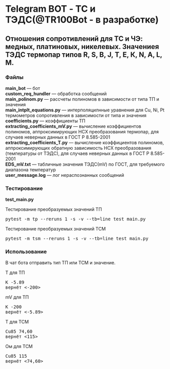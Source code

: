 <h1>Telegram BOT - ТС и ТЭДС(@TR100Bot - в разработке)</h1>
<h2>Отношения сопротивлений для ТС и ЧЭ: медных, платиновых, никелевых. Значениея ТЭДС термопар типов R, S, В, J, Т, Е, К, N, A, L, М.</h2>

<h3>Файлы</h3>
<p>
<b>main_bot</b> — бот<br>
<b>custom_req_hundler</b> — обработка сообщений<br>
<b>main_polinom.py</b> — рассчеты полиномов в зависимости от типа ТП и значения<br>
<b>main_intplt_equations.py</b> — интерполяцилнные уравнения для Cu, Ni, Pt термометров сопротивления в зависимости от типа и значения<br>
<b>coefficients.py</b> — коэффициенты ТП<br>
<b>extracting_coefficients_mV.py</b> — вычисление коэффициентов полиномов, аппроксимирующих НСХ преобразования термопар, для случаев неверных данных в ГОСТ Р 8.585-2001<br>
<b>extracting_coefficients_T.py</b> — вычисление коэффициентов полиномов, аппроксимирующих обратную зависимость НСХ преобразования (температуры от ТЭДС), для случаев неверных данных в ГОСТ Р 8.585-2001<br>
<b>EDS_mV.txt</b> — табличные значения ТЭДС(mV) по ГОСТ, для требуемого диапазона температур<br>
<b>user_message.log</b> — лог нераспознанных сообщений
</p>

<h3>Тестирование</h3>
<p>
<b>test_main.py</b> <br>
</p>
Тестирование преобразуемых значений ТП
<pre>pytest -m tp --reruns 1 -s -v --tb=line test_main.py</pre>
Тестирование преобразуемых значений ТСМ
<pre>pytest -m tsm --reruns 1 -s -v --tb=line test_main.py</pre>

<h3>Использование</h3>
<p>
В чат бота отправить тип ТП или ТСМ и значение.
</p>
Т для ТП
<pre>K -5.89
вернёт <-200></pre>
mV для ТП
<pre>K -200
вернёт <-5.89></pre>
Т для ТСМ
<pre>Cu85 74,60
вернёт <115></pre>
Ом для ТСМ
<pre>Cu85 115
вернёт <74,60></pre>
